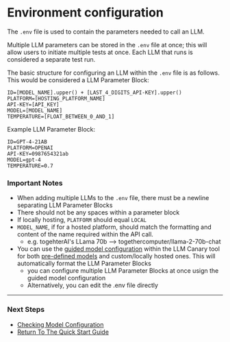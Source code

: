 # Environment configuration

The `.env` file is used to contain the parameters needed to call an LLM. 

Multiple LLM parameters can be stored in the `.env` file at once; this will allow users to initiate multiple tests at once. Each LLM that runs is considered a separate test run.

The basic structure for configuring an LLM within the `.env` file is as follows. This would be considered a LLM Parameter Block:
```
ID=[MODEL_NAME].upper() + [LAST_4_DIGITS_API-KEY].upper()
PLATFORM=[HOSTING_PLATFORM_NAME]
API-KEY=[API_KEY]
MODEL=[MODEL_NAME]
TEMPERATURE=[FLOAT_BETWEEN_0_AND_1]
```

Example LLM Parameter Block:
```
ID=GPT-4-21AB
PLATFORM=OPENAI
API-KEY=0987654321ab
MODEL=gpt-4
TEMPERATURE=0.7
```

### Important Notes

- When adding multiple LLMs to the `.env` file, there must be a newline separating LLM Parameter Blocks
- There should not be any spaces within a parameter block
- If locally hosting, `PLATFORM` should equal `LOCAL`
- `MODEL_NAME`, if for a hosted platform, should match the formatting and content of the name required within the API call.
  - e.g. togehterAI's LLama 70b --> togethercomputer/llama-2-70b-chat
- You can use the [guided model configuration](./../README.md) within the LLM Canary tool for both [pre-defined models](./3.Platforms_and_Models.md) and custom/locally hosted ones. This will automatically format the LLM Parameter Blocks
  - you can configure multiple LLM Parameter Blocks at once usign the guided model configuration
  - Alternatively, you can edit the .env file directly

---

### Next Steps

- [Checking Model Configuration](./1d.Checking_Model_Configuration.md)
- [Return To The Quick Start Guide](./1.Quick_Start_Guide.md)